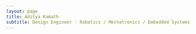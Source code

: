 ```yaml
---
layout: page
title: Aditya Kamath
subtitle: Design Engineer - Robotics / Mechatronics / Embedded Systems
---
```


